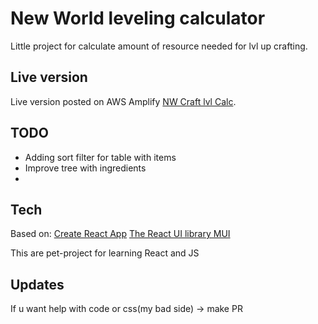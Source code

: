 # New World leveling calculator

Little project for calculate amount of resource needed for lvl up crafting.

## Live version

Live version posted on AWS Amplify [NW Craft lvl Calc](https://main.d2jy38d3u0mfv4.amplifyapp.com/).

## TODO

* Adding sort filter for table with items
* Improve tree with ingredients
*  

## Tech

Based on:
[Create React App](https://github.com/facebook/create-react-app)
[The React UI library MUI](mui.com)

This are pet-project for learning React and JS

## Updates

If u want help with code or css(my bad side) -> make PR